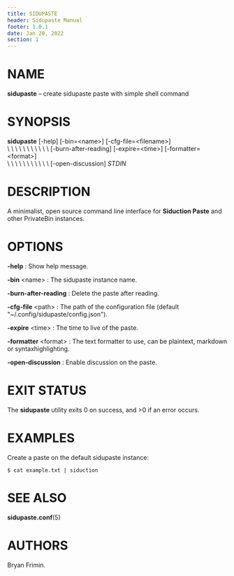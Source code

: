 ```yaml
---
title: SIDUPASTE
header: Sidupaste Manual
footer: 1.0.1
date: Jan 20, 2022
section: 1
---
```

# NAME
**sidupaste** – create sidupaste paste with simple shell command

# SYNOPSIS
**sidupaste** [-help] [-bin=\<name\>] [-cfg-file=\<filename\>]\
\ \ \ \ \ \ \ \ \ \ \ \[-burn-after-reading] [-expire=\<time\>] [-formatter=\<format\>]\
\ \ \ \ \ \ \ \ \ \ \ \[-open-discussion] *STDIN*

# DESCRIPTION
A minimalist, open source command line interface for **Siduction Paste**
and other PrivateBin instances.

# OPTIONS
**-help**
: Show help message.

**-bin** \<name\>
: The sidupaste instance name.

**-burn-after-reading**
: Delete the paste after reading.

**-cfg-file** \<path\>
: The path of the configuration file (default
  "~/.config/sidupaste/config.json").

**-expire** \<time\>
: The time to live of the paste.

**-formatter** \<format\>
: The text formatter to use, can be plaintext, markdown or
  syntaxhighlighting.

**-open-discussion**
: Enable discussion on the paste.

# EXIT STATUS
The **sidupaste** utility exits 0 on success, and >0 if an error
occurs.

# EXAMPLES
Create a paste on the default sidupaste instance:

    $ cat example.txt | siduction

# SEE ALSO
**sidupaste.conf**(5)

# AUTHORS
Bryan Frimin.
